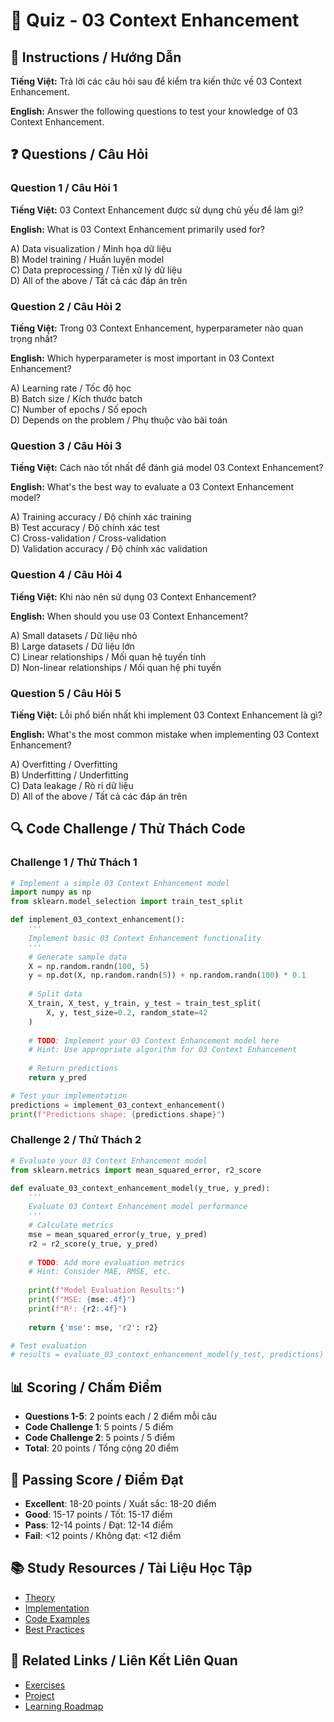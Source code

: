 # 🧠 Quiz - 03 Context Enhancement

## 📝 Instructions / Hướng Dẫn

**Tiếng Việt:** Trả lời các câu hỏi sau để kiểm tra kiến thức về 03 Context Enhancement.

**English:** Answer the following questions to test your knowledge of 03 Context Enhancement.

## ❓ Questions / Câu Hỏi

### Question 1 / Câu Hỏi 1
**Tiếng Việt:** 03 Context Enhancement được sử dụng chủ yếu để làm gì?

**English:** What is 03 Context Enhancement primarily used for?

A) Data visualization / Minh họa dữ liệu  
B) Model training / Huấn luyện model  
C) Data preprocessing / Tiền xử lý dữ liệu  
D) All of the above / Tất cả các đáp án trên

### Question 2 / Câu Hỏi 2
**Tiếng Việt:** Trong 03 Context Enhancement, hyperparameter nào quan trọng nhất?

**English:** Which hyperparameter is most important in 03 Context Enhancement?

A) Learning rate / Tốc độ học  
B) Batch size / Kích thước batch  
C) Number of epochs / Số epoch  
D) Depends on the problem / Phụ thuộc vào bài toán

### Question 3 / Câu Hỏi 3
**Tiếng Việt:** Cách nào tốt nhất để đánh giá model 03 Context Enhancement?

**English:** What's the best way to evaluate a 03 Context Enhancement model?

A) Training accuracy / Độ chính xác training  
B) Test accuracy / Độ chính xác test  
C) Cross-validation / Cross-validation  
D) Validation accuracy / Độ chính xác validation

### Question 4 / Câu Hỏi 4
**Tiếng Việt:** Khi nào nên sử dụng 03 Context Enhancement?

**English:** When should you use 03 Context Enhancement?

A) Small datasets / Dữ liệu nhỏ  
B) Large datasets / Dữ liệu lớn  
C) Linear relationships / Mối quan hệ tuyến tính  
D) Non-linear relationships / Mối quan hệ phi tuyến

### Question 5 / Câu Hỏi 5
**Tiếng Việt:** Lỗi phổ biến nhất khi implement 03 Context Enhancement là gì?

**English:** What's the most common mistake when implementing 03 Context Enhancement?

A) Overfitting / Overfitting  
B) Underfitting / Underfitting  
C) Data leakage / Rò rỉ dữ liệu  
D) All of the above / Tất cả các đáp án trên

## 🔍 Code Challenge / Thử Thách Code

### Challenge 1 / Thử Thách 1
```python
# Implement a simple 03 Context Enhancement model
import numpy as np
from sklearn.model_selection import train_test_split

def implement_03_context_enhancement():
    '''
    Implement basic 03 Context Enhancement functionality
    '''
    # Generate sample data
    X = np.random.randn(100, 5)
    y = np.dot(X, np.random.randn(5)) + np.random.randn(100) * 0.1
    
    # Split data
    X_train, X_test, y_train, y_test = train_test_split(
        X, y, test_size=0.2, random_state=42
    )
    
    # TODO: Implement your 03 Context Enhancement model here
    # Hint: Use appropriate algorithm for 03 Context Enhancement
    
    # Return predictions
    return y_pred

# Test your implementation
predictions = implement_03_context_enhancement()
print(f"Predictions shape: {predictions.shape}")
```

### Challenge 2 / Thử Thách 2
```python
# Evaluate your 03 Context Enhancement model
from sklearn.metrics import mean_squared_error, r2_score

def evaluate_03_context_enhancement_model(y_true, y_pred):
    '''
    Evaluate 03 Context Enhancement model performance
    '''
    # Calculate metrics
    mse = mean_squared_error(y_true, y_pred)
    r2 = r2_score(y_true, y_pred)
    
    # TODO: Add more evaluation metrics
    # Hint: Consider MAE, RMSE, etc.
    
    print(f"Model Evaluation Results:")
    print(f"MSE: {mse:.4f}")
    print(f"R²: {r2:.4f}")
    
    return {'mse': mse, 'r2': r2}

# Test evaluation
# results = evaluate_03_context_enhancement_model(y_test, predictions)
```

## 📊 Scoring / Chấm Điểm

- **Questions 1-5**: 2 points each / 2 điểm mỗi câu
- **Code Challenge 1**: 5 points / 5 điểm
- **Code Challenge 2**: 5 points / 5 điểm
- **Total**: 20 points / Tổng cộng 20 điểm

## 🎯 Passing Score / Điểm Đạt

- **Excellent**: 18-20 points / Xuất sắc: 18-20 điểm
- **Good**: 15-17 points / Tốt: 15-17 điểm  
- **Pass**: 12-14 points / Đạt: 12-14 điểm
- **Fail**: <12 points / Không đạt: <12 điểm

## 📚 Study Resources / Tài Liệu Học Tập

- [Theory](./THEORY_03_context_enhancement.md)
- [Implementation](./IMPLEMENTATION_03_context_enhancement.md)
- [Code Examples](./CODE_EXAMPLES_03_context_enhancement.md)
- [Best Practices](./BEST_PRACTICES_03_context_enhancement.md)

## 🔗 Related Links / Liên Kết Liên Quan

- [Exercises](./EXERCISES_03_context_enhancement.md)
- [Project](./PROJECT_03_context_enhancement.md)
- [Learning Roadmap](./LEARNING_ROADMAP_03_context_enhancement.md)
